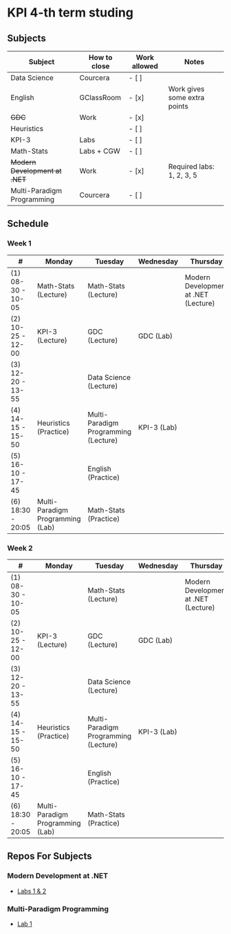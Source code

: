 # KPI 4-th term studing

## Subjects

| Subject                        | How to close | Work allowed | Notes                        |
|--------------------------------|--------------|--------------|------------------------------|
| Data Science                   | Courcera     | - [ ]        |                              |
| English                        | GClassRoom   | - [x]        | Work gives some extra points |
| ~~GDC~~                        | Work         | - [x]        |                              |
| Heuristics                     |              | - [ ]        |                              |
| KPI-3                          | Labs         | - [ ]        |                              |
| Math-Stats                     | Labs + CGW   | - [ ]        |                              |
| ~~Modern Development at .NET~~ | Work         | - [x]        | Required labs: 1, 2, 3, 5    |
| Multi-Paradigm Programming     | Courcera     | - [ ]        |                              |

## Schedule

### Week 1

| #                      | Monday                           | Tuesday                              | Wednesday   | Thursday                             |
|------------------------|----------------------------------|--------------------------------------|-------------|--------------------------------------|
| (1)<br/> 08-30 - 10-05 | Math-Stats (Lecture)             | Math-Stats (Lecture)                 |             | Modern Development at .NET (Lecture) |
| (2)<br/> 10-25 - 12-00 | KPI-3 (Lecture)                  | GDC (Lecture)                        | GDC (Lab)   |                                      |
| (3)<br/> 12-20 - 13-55 |                                  | Data Science (Lecture)               |             |                                      |
| (4)<br/> 14-15 - 15-50 | Heuristics (Practice)            | Multi-Paradigm Programming (Lecture) | KPI-3 (Lab) |                                      |
| (5)<br/> 16-10 - 17-45 |                                  | English (Practice)                   |             |                                      |
| (6)<br/> 18:30 - 20:05 | Multi-Paradigm Programming (Lab) | Math-Stats (Practice)                |             |                                      |


### Week 2

| #                      | Monday                           | Tuesday                              | Wednesday   | Thursday                             |
|------------------------|----------------------------------|--------------------------------------|-------------|--------------------------------------|
| (1)<br/> 08-30 - 10-05 |                                  | Math-Stats (Lecture)                 |             | Modern Development at .NET (Lecture) |
| (2)<br/> 10-25 - 12-00 | KPI-3 (Lecture)                  | GDC (Lecture)                        | GDC (Lab)   |                                      |
| (3)<br/> 12-20 - 13-55 |                                  | Data Science (Lecture)               |             |                                      |
| (4)<br/> 14-15 - 15-50 | Heuristics (Practice)            | Multi-Paradigm Programming (Lecture) | KPI-3 (Lab) |                                      |
| (5)<br/> 16-10 - 17-45 |                                  | English (Practice)                   |             |                                      |
| (6)<br/> 18:30 - 20:05 | Multi-Paradigm Programming (Lab) | Math-Stats (Practice)                |             |                                      |


## Repos For Subjects

### Modern Development at .NET
 - [Labs 1 & 2](https://github.com/vbardin-kpi/DotnetSubj)

### Multi-Paradigm Programming
- [Lab 1](https://github.com/vbardin-kpi/MPP-L1)